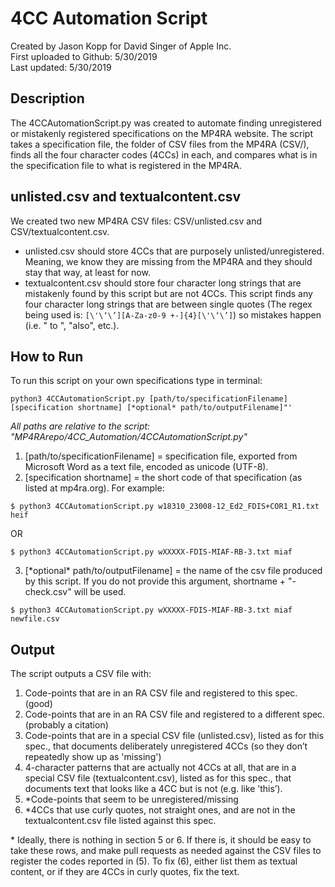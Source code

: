 # 4CC Automation Script
Created by Jason Kopp for David Singer of Apple Inc.  
First uploaded to Github: 5/30/2019  
Last updated: 5/30/2019  

## Description
The 4CCAutomationScript.py was created to automate finding unregistered or mistakenly registered specifications on the MP4RA website. The script takes a specification file, the folder of CSV files from the MP4RA (CSV/), finds all the four character codes (4CCs) in each, and compares what is in the specification file to what is registered in the MP4RA.

## unlisted.csv and textualcontent.csv
We created two new MP4RA CSV files: CSV/unlisted.csv and CSV/textualcontent.csv.
- unlisted.csv should store 4CCs that are purposely unlisted/unregistered. Meaning, we know they are missing from the MP4RA and they should stay that way, at least for now.
- textualcontent.csv should store four character long strings that are mistakenly found by this script but are not 4CCs. This script finds any four character long strings that are between single quotes (The regex being used is: `[\'\‘\’][A-Za-z0-9 +-]{4}[\'\‘\’]`) so mistakes happen (i.e. " to ", "also", etc.).

## How to Run
To run this script on your own specifications type in terminal:
```
python3 4CCAutomationScript.py [path/to/specificationFilename] [specification shortname] [*optional* path/to/outputFilename]"'
```
*All paths are relative to the script: "MP4RArepo/4CC_Automation/4CCAutomationScript.py"*

1. [path/to/specificationFilename] = specification file, exported from Microsoft Word as a text file, encoded as unicode (UTF-8).
2. [specification shortname] = the short code of that specification (as listed at mp4ra.org). For example:
```
$ python3 4CCAutomationScript.py w18310_23008-12_Ed2_FDIS+COR1_R1.txt heif
```
OR
```
$ python3 4CCAutomationScript.py wXXXXX-FDIS-MIAF-RB-3.txt miaf
```
3. [\*optional\* path/to/outputFilename] = the name of the csv file produced by this script. If you do not provide this argument, shortname + "-check.csv" will be used.
```
$ python3 4CCAutomationScript.py wXXXXX-FDIS-MIAF-RB-3.txt miaf newfile.csv
```

## Output
The script outputs a CSV file with:

1. Code-points that are in an RA CSV file and registered to this spec. (good)
2. Code-points that are in an RA CSV file and registered to a different spec. (probably a citation)
3. Code-points that are in a special CSV file (unlisted.csv), listed as for this spec., that documents deliberately unregistered 4CCs (so they don’t repeatedly show up as 'missing')
4. 4-character patterns that are actually not 4CCs at all, that are in a special CSV file (textualcontent.csv), listed as for this spec., that documents text that looks like a 4CC but is not (e.g. like ’this’).
5. \*Code-points that seem to be unregistered/missing
6. \*4CCs that use curly quotes, not straight ones, and are not in the textualcontent.csv file listed against this spec.

\* Ideally, there is nothing in section 5 or 6. If there is, it should be easy to take these rows, and make pull requests as needed against the CSV files to register the codes reported in (5). To fix (6), either list them as textual content, or if they are 4CCs in curly quotes, fix the text.
